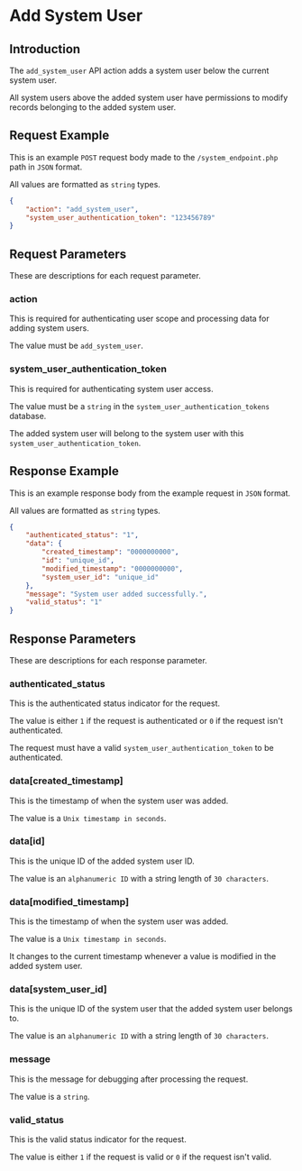 # Add System User

## Introduction

The `add_system_user` API action adds a system user below the current system user.

All system users above the added system user have permissions to modify records belonging to the added system user.

## Request Example

This is an example `POST` request body made to the `/system_endpoint.php` path in `JSON` format.

All values are formatted as `string` types.

```json
{
    "action": "add_system_user",
    "system_user_authentication_token": "123456789"
}
```

## Request Parameters

These are descriptions for each request parameter.

### action

This is required for authenticating user scope and processing data for adding system users.

The value must be `add_system_user`.

### system_user_authentication_token

This is required for authenticating system user access.

The value must be a `string` in the `system_user_authentication_tokens` database.

The added system user will belong to the system user with this `system_user_authentication_token`.

## Response Example

This is an example response body from the example request in `JSON` format.

All values are formatted as `string` types.

```json
{
    "authenticated_status": "1",
    "data": {
        "created_timestamp": "0000000000",
        "id": "unique_id",
        "modified_timestamp": "0000000000",
        "system_user_id": "unique_id"
    },
    "message": "System user added successfully.",
    "valid_status": "1"
}
```

## Response Parameters

These are descriptions for each response parameter.

### authenticated_status

This is the authenticated status indicator for the request.

The value is either `1` if the request is authenticated or `0` if the request isn't authenticated.

The request must have a valid `system_user_authentication_token` to be authenticated.

### data[created_timestamp]

This is the timestamp of when the system user was added.

The value is a `Unix timestamp in seconds`.

### data[id]

This is the unique ID of the added system user ID.

The value is an `alphanumeric ID` with a string length of `30 characters`.

### data[modified_timestamp]

This is the timestamp of when the system user was added.

The value is a `Unix timestamp in seconds`.

It changes to the current timestamp whenever a value is modified in the added system user.

### data[system_user_id]

This is the unique ID of the system user that the added system user belongs to.

The value is an `alphanumeric ID` with a string length of `30 characters`.

### message

This is the message for debugging after processing the request.

The value is a `string`.

### valid_status

This is the valid status indicator for the request.

The value is either `1` if the request is valid or `0` if the request isn't valid.
